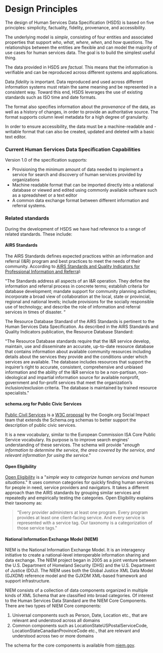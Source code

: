 Design Principles
=================

The design of  Human Services Data Specification (HSDS) is based on five principles: simplicity, factuality, fidelity, provenance, and accessibility.

The underlying model is _simple_, consisting of four entities and associated properties that support _who_, _what_, _where_, _when_, and _how_ questions. The relationships between the entities are flexible and can model the majority of use cases for human services data. The goal is to build the simplest useful thing.

The data provided in HSDS are _factual_. This means that the information is verifiable and can be reproduced across different systems and applications.

Data _fidelity_ is important. Data reproduced and used across different information systems must retain the same meaning and be represented in a consistent way. Toward this end, HSDS leverages the use of existing standards such as ISO time and date formats.

The format also specifies information about the _provenance_ of the data, as well as a history of changes, in order to provide an authoritative source. The format supports column level metadata for a high degree of granularity.

In order to ensure accessibility, the data must be a machine-readable and -writable format that can also be created, updated and deleted with a basic text editor.


### Current Human Services Data Specification Capabilities

Version 1.0 of the specification supports:

* Provisioning the minimum amount of data needed to implement a service for search and discovery of human services provided by organizations
* Machine readable format that can be imported directly into a relational database or viewed and edited using commonly available software such as a spreadsheet or a text editor
* A common data exchange format between different information and referral systems.


### Related standards

During the development of HSDS we have had reference to a range of related standards. These include:

#### AIRS Standards

The AIRS Standards defines expected practices within an information and referral (I&R) program and best practices to meet the needs of their community. According to [AIRS Standards and Quality Indicators for Professional Information and Referra](http://www.airs.org/files/public/AIRS_Standards_7_Final.pdf)l:

"The Standards address all aspects of an I&R operation. They define the information and referral process in concrete terms; establish criteria for database development; mandate support for community planning activities; incorporate a broad view of collaboration at the local, state or provincial, regional and national levels; include provisions for the socially responsible use of technology; and describe the role of information and referral services in times of disaster. “

The Resource Database Standard of the AIRS Standards is pertinent to the Human Services Data Specification. As described in the AIRS Standards and Quality Indicators publication, the Resource Database Standard:

"The Resource Database standards require that the I&R service develop, maintain, use and disseminate an accurate, up-to-date resource database that contains information about available community resources including details about the services they provide and the conditions under which services are available. The database includes resources that support the inquirer’s right to accurate, consistent, comprehensive and unbiased information and the ability of the I&R service to be a non-partisan, non-ideological and impartial information source for available nonprofit, government and for-profit services that meet the organization’s inclusion/exclusion criteria. The database is maintained by trained resource specialists."

#### schema.org for Public Civic Services

[Public Civil Services](http://www.w3.org/wiki/images/0/03/Services_for_schema.org_%28DRAFT_2013-06-27%29.pdf) is a [W3C proposal](http://www.w3.org/wiki/WebSchemas/CivicServices) by the Google.org Social Impact team that extends the Schema.org schemas to better support the description of public civic services.

It is a new vocabulary, similar to the European Commission ISA Core Public Service vocabulary. Its purpose is to improve search engines’ understanding of these services. The schema will provide "*enough information to determine the service, the area covered by the service, and relevant information for using the service*."

#### Open Eligibility

[Open Eligibility](http://openeligibility.org/) is a "*simple way to categorize human services and human situations*." It uses common categories for quickly finding human services for people in need, service providers and navigators. It takes a different approach than the AIRS standards by grouping similar services and repeatedly and empirically testing the categories. Open Eligibility explains their taxonomy as:

> "Every provider administers at least one program. Every program provides at least one client-facing service. And every service is represented with a service tag. Our taxonomy is a categorization of those service tags."

#### National Information Exchange Model (NIEM)

NIEM is the National Information Exchange Model. It is an interagency initiative to create a national-level interoperable information sharing and data exchange. The NIEM project began in 2005 as a joint venture between the U.S. Department of Homeland Security (DHS) and the U.S. Department of Justice (DOJ). The NIEM uses both the Global Justice XML Data Model (GJXDM) reference model and the GJXDM XML-based framework and support infrastructure.

NIEM consists of a  collection of data components organized in multiple kinds of XML Schema that are classified into broad categories. Of interest to the Human Services Data  Standard are the NIEM Core Components. There are two types of NIEM Core components:

1. Universal components such as Person, Date, Location etc., that are relevant and understood across all domains
2. Common components such as LocationStateUSPostalServiceCode, LocationStateCanadianProvinceCode etc., that are relevant and understood across two or more domains

The schema for the core components is available from [niem.gov](http://release.niem.gov/niem/niem-core/2.0/niem-core.xsd).
